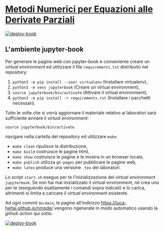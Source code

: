 # [Metodi Numerici per Equazioni alle Derivate Parziali](https://luca-heltai.github.io/nmpde/)

[![deploy-book](https://github.com/luca-heltai/nmpde/actions/workflows/deploy.yaml/badge.svg)](https://github.com/luca-heltai/nmpde/actions/workflows/deploy.yaml)

## L'ambiente jupyter-book

Per generare le pagine web con jupyter-book è conveniente creare un *virtual environment* ed
utilizzare il file `requirements.txt` distribuito nel repository:

1. `python3 -m pip install --user virtualenv` (Installare virtualenv),
2. `python3 -m venv jupyterbook` (Creare un virtual environment),
3. `source jupyterbook/bin/activate` (Attivare il virtual environment),
4. `python3 -m pip install -r requirements.txt` (Installare i pacchetti necessari).

Tutte le volte che si vorrà aggiornare il materiale relativo ai laboratori sarà
sufficiente avviare il *virtual environment*:

```
source jupyterbook/bin/activate
```

navigare nella cartella del repository ed utilizzare `make`:

- `make clean` ripulisce la distribuzione,
- `make build` costruisce le pagine html,
- `make show` costruisce le pagine e le mostra in un browser locale,
- `make publish` utilizza `gh-pages` per pubblicare le pagine web,
- `make latex` produce una versione `.tex` dei laboratori.

Lo script `start.sh` esegue per te l'inizializzazione del *virtual environment* `jupyterbook`. Se non hai mai inizializzato il *virtual environment*, ne crea uno per te (eseguendo esattamente i comandi sopra indicati) e lo carica, altrimenti si limita a caricare il *virtual environment* esistente.

Ad ogni commit su `main`, le pagine all'indirizzo <https://luca-heltai.github.io/nmpde/> vengono rigenerate in modo automatico usando la *github action* qui sotto.

[![deploy-book](https://github.com/luca-heltai/nmpde/actions/workflows/deploy.yaml/badge.svg)](https://github.com/luca-heltai/nmpde/actions/workflows/deploy.yaml)

